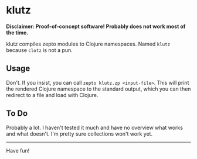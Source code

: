 # klutz

**Disclaimer: Proof-of-concept software! Probably does not work most of the time.**

klutz compiles zepto modules to Clojure namespaces.
Named `klutz` because `clotz` is not a pun.

## Usage

Don't. If you insist, you can call `zepto klutz.zp <input-file>`. This will
print the rendered Clojure namespace to the standard output, which you can
then redirect to a file and load with Clojure.

## To Do

Probably a lot. I haven't tested it much and have no overview what works and what doesn't.
I'm pretty sure collections won't work yet.

<hr/>

Have fun!
